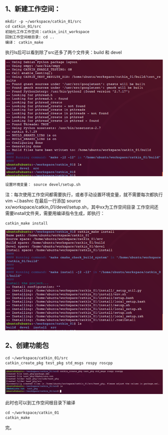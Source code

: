 ## 1、新建工作空间：
> 
	mkdir -p ~/workspace/catkin_01/src
	cd catkin_01/src
	初始化工作工作空间：catkin_init_workspace
	回到工作空间根目录: cd ..
	编译： catkin_make

执行ls后可以看到除了src还多了两个文件夹：build 和 devel

![](1/1.png)
>
	设置环境变量： source devel/setup.sh 

	
注：每次使用工作空间都需要执行，或者手动设置环境变量，就不需要每次都执行
		vim ~\/.bashrc
		在最后一行添加 source xx/workspace/catkin\_01/devel/setup.sh，其中xx为工作空间目录
工作空间还需要install文件夹，需要用编译指令生成，即执行：
>
	catkin_make install

![](1/2.png)

## 2、创建功能包
	
	cd ~/workspace/catkin_01/src	
	catkin_create_pkg test_pkg std_msgs rospy roscpp


![](1/3.png)
	

此时也可以到工作空间根目录下编译

	cd ~/workspace/catkin_01
	catkin_make

完。

